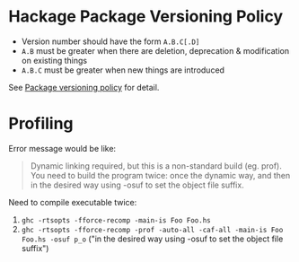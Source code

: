 # Hackage Package Versioning Policy

* Version number should have the form `A.B.C[.D]`
* `A.B` must be greater when there are deletion, deprecation & modification on existing things
* `A.B.C` must be greater when new things are introduced

See [Package versioning policy](http://www.haskell.org/haskellwiki/Package_versioning_policy)
for detail.

# Profiling

Error message would be like:

> Dynamic linking required, but this is a non-standard build (eg. prof).
> You need to build the program twice: once the dynamic way, and then
> in the desired way using -osuf to set the object file suffix.

Need to compile executable twice:

1. `ghc -rtsopts -fforce-recomp -main-is Foo Foo.hs`
2. `ghc -rtsopts -fforce-recomp -prof -auto-all -caf-all -main-is Foo Foo.hs -osuf p_o` ("in the desired way using -osuf to set the object file suffix")
